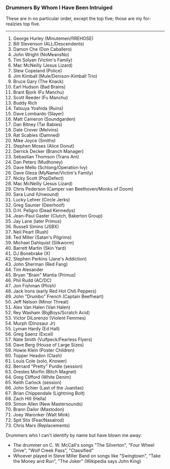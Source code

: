 ### Drummers By Whom I Have Been Intruiged

These are in no particular order, except the top five; those are my for-realzies top five.

---

1. George Hurley (Minutemen/fIREHOSE)
1. Bill Stevenson (ALL/Descendents)
1. Damon Che (Don Caballero)
1. John Wright (NoMeansNo)
1. Tim Solyan (Victim's Family)
1. Mac McNeilly (Jesus Lizard)
1. Stew Copeland (Police)
1. Jim Kimball (Mule/Denison-Kimball Trio)
1. Bruce Gary (The Knack)
1. Earl Hudson (Bad Brains)
1. Brant Bjork (Fu Manchu)
1. Scott Reeder (Fu Manchu)
1. Buddy Rich
1. Tatsuya Yoshida (Ruins)
1. Dave Lombardo (Slayer)
1. Matt Cameron (Soundgarden)
1. Dan Bitney (Tar Babies)
1. Dale Crover (Melvins)
1. Rat Scabies (Damned)
1. Mike Joyce (Smiths)
1. Stephen Moses (Alice Donut)
1. Derrick Decker (Branch Manager)
1. Sebastian Thomson (Trans Am)
1. Dan Peters (Mudhoney)
1. Dave Mello (Schlong/Operation Ivy)
1. Dave Gleza (MyName/Victim's Family)
1. Nicky Scott (PopDefect)
1. Mac McNeilly (Jesus Lizard)
1. Chris Pederson (Camper van Beethoven/Monks of Doom)
1. Sara Lund (Unwound)
1. Lucky Lehrer (Circle Jerks)
1. Greg Saunier (Deerhoof)
1. D.H. Peligro (Dead Kennedys)
1. Jean-Paul Gaster (Clutch, Bakerton Group)
1. Jay Lane (later Primus)
1. Russell Simins (JSBX)
1. Neil Peart (Rush)
1. Ted Miller (Satan's Pilgrims)
1. Michael Dahlquist (Silkworm)
1. Barrett Martin (Skin Yard)
1. DJ Bonebrake (X)
1. Stephen Perkins (Jane's Addiction) 
1. John Sherman (Red Fang)
1. Tim Alexander
1. Bryan "Brain" Mantia (Primus)
1. Phil Rudd (AC/DC)
1. Jon Fishman (Phish)
1. Jack Irons (early Red Hot Chili Peppers)
1. John "Drumbo" French (Captain Beefheart)
1. Jeff Nelson (Minor Threat)
1. Alex Van Halen (Van Halen)
1. Rey Washam (BigBoys/Scratch Acid)
1. Victor DiLorenzo (Violent Femmes)
1. Murph (Dinosaur Jr)
1. Lyman Hardy (Ed Hall)
1. Greg Saenz (Excel)
1. Nate Smith (Vulfpeck/Fearless Flyers)
1. Dave Berg (House of Large Sizes)
1. Howie Klein (Poster Children)
1. Topper Headon (Clash)
1. Louis Cole (solo, Knower)
1. Bernard "Pretty" Purdie (session)
1. Orestes Morfin (Bitch Magnet)
1. Greg Clifford (White Denim)
1. Keith Carlock (session)
1. John Schier (Last of the Juanitas)
1. Brian Chippendale (Lightning Bolt)
1. Zach Hill (Hella)
1. Simon Allen (New Mastersounds)
1. Brann Dailor (Mastodon)
1. Joey Waronker (Walt Mink)
1. Spit Stix (Fear/Nasalrod)
1. Chris Mars (Replacements)


Drummers who I can't identify by name but have blown me away:
* The drummer on C. W. McCall's songs "The Silverton", "Four Wheel Drive", "Wolf Creek Pass", "Classified"
* Whoever played in Steve Miller Band on songs like "Swingtown", "Take the Money and Run", "The Joker" (Wikipedia says John King) 
 

